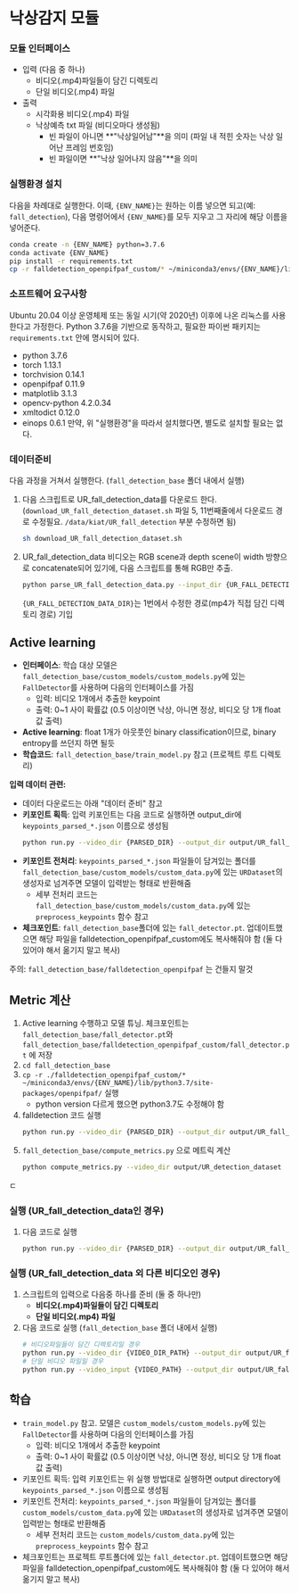 # 낙상감지 모듈

### 모듈 인터페이스
- 입력 (다음 중 하나)
    - 비디오(.mp4)파일들이 담긴 디렉토리
    - 단일 비디오(.mp4) 파일
- 출력
    - 시각화용 비디오(.mp4) 파일
    - 낙상예측 txt 파일 (비디오마다 생성됨)
        - 빈 파일이 아니면 **"낙상일어남"**을 의미 (파일 내 적힌 숫자는 낙상 일어난 프레임 번호임)
        - 빈 파일이면 **"낙상 일어나지 않음"**을 의미

### 실행환경 설치
다음을 차례대로 실행한다. 이때, `{ENV_NAME}`는 원하는 이름 넣으면 되고(예: `fall_detection`), 다음 명령어에서 `{ENV_NAME}`를 모두 지우고 그 자리에 해당 이름을 넣어준다.

```sh
conda create -n {ENV_NAME} python=3.7.6
conda activate {ENV_NAME}
pip install -r requirements.txt
cp -r falldetection_openpifpaf_custom/* ~/miniconda3/envs/{ENV_NAME}/lib/python3.7/site-packages/openpifpaf/
```

### 소프트웨어 요구사항
Ubuntu 20.04 이상 운영체제 또는 동일 시기(약 2020년) 이후에 나온 리눅스를 사용한다고 가정한다. Python 3.7.6을 기반으로 동작하고, 필요한 파이썬 패키지는 `requirements.txt` 안에 명시되어 있다.
- python 3.7.6
- torch 1.13.1
- torchvision 0.14.1
- openpifpaf 0.11.9
- matplotlib 3.1.3
- opencv-python 4.2.0.34
- xmltodict 0.12.0
- einops 0.6.1
만약, 위 "실행환경"을 따라서 설치했다면, 별도로 설치할 필요는 없다.

### 데이터준비
다음 과정을 거쳐서 실행한다. (`fall_detection_base` 폴더 내에서 실행)
1. 다음 스크립트로 UR_fall_detection_data를 다운로드 한다. (`download_UR_fall_detection_dataset.sh` 파일 5, 11번째줄에서 다운로드 경로 수정필요. `/data/kiat/UR_fall_detection` 부분 수정하면 됨)
    ```sh
    sh download_UR_fall_detection_dataset.sh
    ```
2. UR_fall_detection_data 비디오는 RGB scene과 depth scene이 width 방향으로 concatenate되어 있기에, 다음 스크립트를 통해 RGB만 추출.
    ```sh
    python parse_UR_fall_detection_data.py --input_dir {UR_FALL_DETECTION_DATA_DIR} --output_dir {PARSED_DIR}
    ```
    `{UR_FALL_DETECTION_DATA_DIR}`는 1번에서 수정한 경로(mp4가 직접 담긴 디렉토리 경로) 기입


## Active learning
- **인터페이스**: 학습 대상 모델은 `fall_detection_base/custom_models/custom_models.py`에 있는 `FallDetector`를 사용하며 다음의 인터페이스를 가짐
    - 입력: 비디오 1개에서 추출한 keypoint
    - 출력: 0~1 사이 확률값 (0.5 이상이면 낙상, 아니면 정상, 비디오 당 1개 float 값 출력)
- **Active learning**: float 1개가 아웃풋인 binary classification이므로, binary entropy를 쓰던지 하면 될듯
- **학습코드**: `fall_detection_base/train_model.py` 참고 (프로젝트 루트 디렉토리)

**입력 데이터 관련:**
- 데이터 다운로드는 아래 "데이터 준비" 참고
- **키포인트 획득**: 입력 키포인트는 다음 코드로 실행하면 output_dir에 `keypoints_parsed_*.json` 이름으로 생성됨
    ```sh
    python run.py --video_dir {PARSED_DIR} --output_dir output/UR_fall_detection
    ```
- **키포인트 전처리**: `keypoints_parsed_*.json` 파일들이 담겨있는 폴더를 `fall_detection_base/custom_models/custom_data.py`에 있는 `URDataset`의 생성자로 넘겨주면 모델이 입력받는 형태로 반환해줌
  - 세부 전처리 코드는 `fall_detection_base/custom_models/custom_data.py`에 있는 `preprocess_keypoints` 함수 참고
- **체크포인트**: `fall_detection_base`폴더에 있는 `fall_detector.pt`. 업데이트했으면 해당 파일을 falldetection_openpifpaf_custom에도 복사해줘야 함 (둘 다 있어야 해서 옮기지 말고 복사)


주의: `fall_detection_base/falldetection_openpifpaf` 는 건들지 말것

## Metric 계산
1. Active learning 수행하고 모델 튜닝. 체크포인트는 `fall_detection_base/fall_detector.pt`와 `fall_detection_base/falldetection_openpifpaf_custom/fall_detector.pt` 에 저장
2. `cd fall_detection_base`
3. `cp -r ./falldetection_openpifpaf_custom/* ~/miniconda3/envs/{ENV_NAME}/lib/python3.7/site-packages/openpifpaf/` 실행
    - python version 다르게 했으면 python3.7도 수정해야 함
4. falldetection 코드 실행
    ```sh
    python run.py --video_dir {PARSED_DIR} --output_dir output/UR_fall_detection
    ```
5. `fall_detection_base/compute_metrics.py` 으로 메트릭 계산
    ```sh
    python compute_metrics.py --video_dir output/UR_detection_dataset
    ```
ㄷ
### 실행 (UR_fall_detection_data인 경우)
1. 다음 코드로 실행
    ```sh
    python run.py --video_dir {PARSED_DIR} --output_dir output/UR_fall_detection
    ```

### 실행 (UR_fall_detection_data 외 다른 비디오인 경우)
1. 스크립트의 입력으로 다음중 하나를 준비 (둘 중 하나만)
    - **비디오(.mp4)파일들이 담긴 디렉토리**
    - **단일 비디오(.mp4) 파일** 
2. 다음 코드로 실행 (`fall_detection_base` 폴더 내에서 실행)
    ```sh
    # 비디오파일들이 담긴 디렉토리일 경우
    python run.py --video_dir {VIDEO_DIR_PATH} --output_dir output/UR_fall_detection
    # 단일 비디오 파일일 경우
    python run.py --video_input {VIDEO_PATH} --output_dir output/UR_fall_detection
    ```

## 학습
-  `train_model.py` 참고. 모델은 `custom_models/custom_models.py`에 있는 `FallDetector`를 사용하며 다음의 인터페이스를 가짐
    - 입력: 비디오 1개에서 추출한 keypoint
    - 출력: 0~1 사이 확률값 (0.5 이상이면 낙상, 아니면 정상, 비디오 당 1개 float 값 출력)
- 키포인트 획득: 입력 키포인트는 위 실행 방법대로 실행하면 output directory에 `keypoints_parsed_*.json` 이름으로 생성됨
- 키포인트 전처리: `keypoints_parsed_*.json` 파일들이 담겨있는 폴더를 `custom_models/custom_data.py`에 있는 `URDataset`의 생성자로 넘겨주면 모델이 입력받는 형태로 반환해줌
  - 세부 전처리 코드는 `custom_models/custom_data.py`에 있는 `preprocess_keypoints` 함수 참고
- 체크포인트는 프로젝트 루트폴더에 있는 `fall_detector.pt`. 업데이트했으면 해당 파일을 falldetection_openpifpaf_custom에도 복사해줘야 함 (둘 다 있어야 해서 옮기지 말고 복사)
